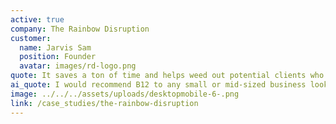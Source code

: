 ```yaml
---
active: true
company: The Rainbow Disruption
customer:
  name: Jarvis Sam
  position: Founder
  avatar: images/rd-logo.png
quote: It saves a ton of time and helps weed out potential clients who might not be the right fit.
ai_quote: I would recommend B12 to any small or mid-sized business looking to build a site because you get significant return.
image: ../../../assets/uploads/desktopmobile-6-.png
link: /case_studies/the-rainbow-disruption
---
```

